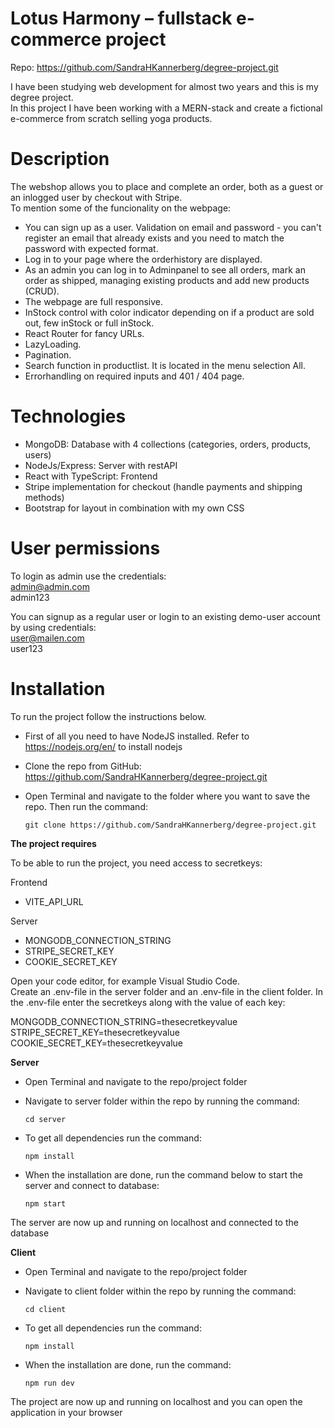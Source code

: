 # Lotus Harmony – fullstack e-commerce project

Repo: https://github.com/SandraHKannerberg/degree-project.git

I have been studying web development for almost two years and this is my degree project. </br>
In this project I have been working with a MERN-stack and create a fictional e-commerce from scratch selling yoga products. </br>

# Description

The webshop allows you to place and complete an order, both as a guest or an inlogged user by checkout with Stripe. </br>
To mention some of the funcionality on the webpage: </br>

- You can sign up as a user. Validation on email and password - you can't register an email that already exists and you need to match the password with expected format.</br>
- Log in to your page where the orderhistory are displayed.</br>
- As an admin you can log in to Adminpanel to see all orders, mark an order as shipped, managing existing products and add new products (CRUD).</br>
- The webpage are full responsive.</br>
- InStock control with color indicator depending on if a product are sold out, few inStock or full inStock.</br>
- React Router for fancy URLs.</br>
- LazyLoading.</br>
- Pagination.</br>
- Search function in productlist. It is located in the menu selection All.</br>
- Errorhandling on required inputs and 401 / 404 page. </br>

# Technologies

- MongoDB: Database with 4 collections (categories, orders, products, users)
- NodeJs/Express: Server with restAPI
- React with TypeScript: Frontend
- Stripe implementation for checkout (handle payments and shipping methods)
- Bootstrap for layout in combination with my own CSS

# User permissions

To login as admin use the credentials: </br>
admin@admin.com </br>
admin123 </br>

You can signup as a regular user or login to an existing demo-user account by using credentials: </br>
user@mailen.com </br>
user123 </br>

# Installation

To run the project follow the instructions below.

- First of all you need to have NodeJS installed. Refer to https://nodejs.org/en/ to install nodejs

- Clone the repo from GitHub: https://github.com/SandraHKannerberg/degree-project.git

- Open Terminal and navigate to the folder where you want to save the repo. Then run the command: </br>

      git clone https://github.com/SandraHKannerberg/degree-project.git

**The project requires**

To be able to run the project, you need access to secretkeys:

Frontend
- VITE_API_URL

Server
- MONGODB_CONNECTION_STRING
- STRIPE_SECRET_KEY
- COOKIE_SECRET_KEY

Open your code editor, for example Visual Studio Code. </br>
Create an .env-file in the server folder and an .env-file in the client folder. In the .env-file enter the secretkeys along with the value of each key: </br>

MONGODB_CONNECTION_STRING=thesecretkeyvalue </br>
STRIPE_SECRET_KEY=thesecretkeyvalue </br>
COOKIE_SECRET_KEY=thesecretkeyvalue </br>

**Server**

- Open Terminal and navigate to the repo/project folder

- Navigate to server folder within the repo by running the command: </br>

      cd server

- To get all dependencies run the command: </br>

      npm install

- When the installation are done, run the command below to start the server and connect to database: </br>

      npm start

The server are now up and running on localhost and connected to the database

**Client**

- Open Terminal and navigate to the repo/project folder

- Navigate to client folder within the repo by running the command: </br>

      cd client

- To get all dependencies run the command: </br>

      npm install

- When the installation are done, run the command: </br>

      npm run dev

The project are now up and running on localhost and you can open the application in your browser
